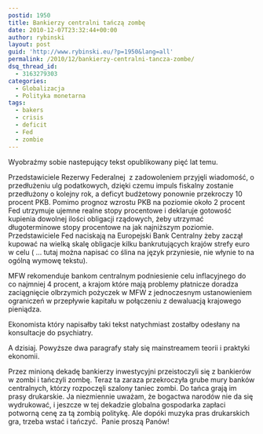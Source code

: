 ```yaml
---
postid: 1950
title: Bankierzy centralni tańczą zombę
date: 2010-12-07T23:32:44+00:00
author: rybinski
layout: post
guid: 'http://www.rybinski.eu/?p=1950&lang=all'
permalink: /2010/12/bankierzy-centralni-tancza-zombe/
dsq_thread_id:
  - 3163279303
categories:
  - Globalizacja
  - Polityka monetarna
tags:
  - bakers
  - crisis
  - deficit
  - Fed
  - zombie
---
```

Wyobraźmy sobie nastepujący tekst opublikowany pięć lat temu.

Przedstawiciele Rezerwy Federalnej  z zadowoleniem przyjęli wiadomość, o przedłużeniu ulg podatkowych, dzięki czemu impuls fiskalny zostanie przedłużony o kolejny rok, a deficyt budżetowy ponownie przekroczy 10 procent PKB. Pomimo prognoz wzrostu PKB na poziomie około 2 procent Fed utrzymuje ujemne realne stopy procentowe i deklaruje gotowość kupienia dowolnej ilości obligacji rządowych, żeby utrzymać długoterminowe stopy procentowe na jak najniższym poziomie. Przedstawiciele Fed naciskają na Europejski Bank Centralny żeby zaczął kupować na wielką skalę obligacje kilku bankrutujących krajów strefy euro w celu ( … tutaj można napisać co ślina na język przyniesie, nie włynie to na ogólną wymowę tekstu).

MFW rekomenduje bankom centralnym podniesienie celu inflacyjnego do co najmniej 4 procent, a krajom które mają problemy płatnicze doradza zaciągnięcie olbrzymich pożyczek w MFW z jednoczesnym ustanowieniem ograniczeń w przepływie kapitału w połączeniu z dewaluacją krajowego pieniądza.

Ekonomista który napisałby taki tekst natychmiast zostałby odesłany na konsultacje do psychiatry.

A dzisiaj. Powyższe dwa paragrafy stały się mainstreamem teorii i praktyki ekonomii.

Przez minioną dekadę bankierzy inwestycyjni przeistoczyli się z bankierów w zombi i tańczyli zombę. Teraz ta zaraza przekroczyła grube mury banków centralnych, którzy rozpoczęli szalony taniec zombi. Do tańca grają im prasy drukarskie. Ja niezmiennie uważam, że bogactwa narodów nie da się wydrukować, i jeszcze w tej dekadzie globalna gospodarka zapłaci potworną cenę za tą zombią politykę. Ale dopóki muzyka pras drukarskich gra, trzeba wstać i tańczyć.  Panie proszą Panów!
